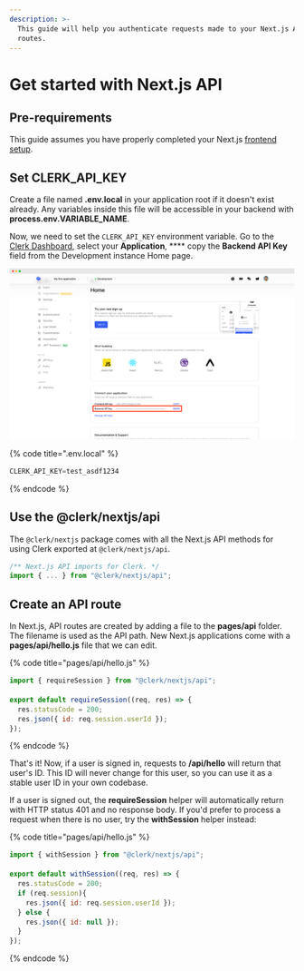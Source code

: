 ```yaml
---
description: >-
  This guide will help you authenticate requests made to your Next.js API
  routes.
---
```


# Get started with Next.js API

## Pre-requirements

This guide assumes you have properly completed your Next.js [frontend setup](nextjs.md).

## Set CLERK\_API\_KEY

Create a file named **.env.local** in your application root if it doesn't exist already. Any variables inside this file will be accessible in your backend with **process.env.VARIABLE\_NAME**.

Now, we need to set the `CLERK_API_KEY` environment variable. Go to the [Clerk Dashboard](https://dashboard.clerk.dev), select your **Application**, **** copy the **Backend API Key** field from the Development instance Home page.

![Home page with Backend API key highlighted](<../.gitbook/assets/home - backend api key highlighted.png>)

{% code title=".env.local" %}
```jsx
CLERK_API_KEY=test_asdf1234
```
{% endcode %}

## Use the @clerk/nextjs/api

The `@clerk/nextjs` package comes with all the Next.js API methods for using Clerk exported at `@clerk/nextjs/api`.

```typescript
/** Next.js API imports for Clerk. */
import { ... } from "@clerk/nextjs/api";
```

## Create an API route

In Next.js, API routes are created by adding a file to the **pages/api** folder.  The filename is used as the API path. New Next.js applications come with a **pages/api/hello.js** file that we can edit.

{% code title="pages/api/hello.js" %}
```jsx
import { requireSession } from "@clerk/nextjs/api";

export default requireSession((req, res) => {
  res.statusCode = 200;
  res.json({ id: req.session.userId });
});
```
{% endcode %}

That's it! Now, if a user is signed in, requests to **/api/hello** will return that user's ID.  This ID will never change for this user, so you can use it as a stable user ID in your own codebase.

If a user is signed out, the **requireSession** helper will automatically return with HTTP status 401 and no response body. If you'd prefer to process a request when there is no user, try the **withSession** helper instead:

{% code title="pages/api/hello.js" %}
```jsx
import { withSession } from "@clerk/nextjs/api";

export default withSession((req, res) => {
  res.statusCode = 200;
  if (req.session){
    res.json({ id: req.session.userId });
  } else {
    res.json({ id: null });
  } 
});
```
{% endcode %}
